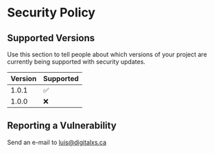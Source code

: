# Security Policy

## Supported Versions

Use this section to tell people about which versions of your project are
currently being supported with security updates.

| Version | Supported          |
| ------- | ------------------ |
| 1.0.1   | :white_check_mark: |
| 1.0.0   | :x:                |

## Reporting a Vulnerability

Send an e-mail to luis@digitalxs.ca
